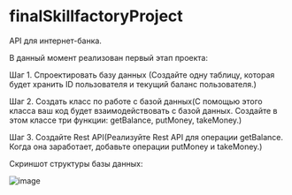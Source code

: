 # finalSkillfactoryProject
API для интернет-банка.

В данный момент реализован первый этап проекта:

Шаг 1. Спроектировать базу данных (Создайте одну таблицу, которая будет хранить ID пользователя и текущий баланс пользователя.)

Шаг 2. Создать класс по работе с базой данных(С помощью этого класса ваш код будет взаимодействовать с базой данных. 
Создайте в этом классе три функции: getBalance, putMoneу, takeMoney.)

Шаг 3. Создайте Rest API(Реализуйте Rest API для операции getBalance. Когда она заработает, добавьте операции putMoney и takeMoney.)

Скриншот структуры базы данных:

![image](https://user-images.githubusercontent.com/96256651/233374481-cdfcbd6d-5a5c-4308-a2b7-e4a9d602e0a3.png)

